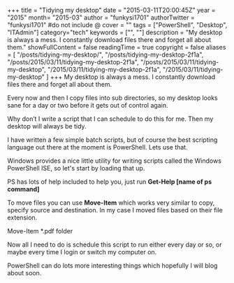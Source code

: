 +++
title = "Tidying my desktop"
date = "2015-03-11T20:00:45Z"
year = "2015"
month= "2015-03"
author = "funkysi1701"
authorTwitter = "funkysi1701" #do not include @
cover = ""
tags = ["PowerShell", "Desktop",  "ITAdmin"]
category="tech"
keywords = ["", ""]
description =  "My desktop is always a mess. I constantly download files there and forget all about them."
showFullContent = false
readingTime = true
copyright = false
aliases = [
    "/posts/tidying-my-desktop/",
    "/posts/tidying-my-desktop-2f1a",
    "/posts/2015/03/11/tidying-my-desktop-2f1a",
    "/posts/2015/03/11/tidying-my-desktop",
    "/2015/03/11/tidying-my-desktop-2f1a",
    "/2015/03/11/tidying-my-desktop"
]
+++
My desktop is always a mess. I constantly download files there and forget all about them.

Every now and then I copy files into sub directories, so my desktop looks sane for a day or two before it gets out of control again.

Why don’t I write a script that I can schedule to do this for me. Then my desktop will always be tidy.

I have written a few simple batch scripts, but of course the best scripting language out there at the moment is PowerShell. Lets use that.

Windows provides a nice little utility for writing scripts called the Windows PowerShell ISE, so let's start by loading that up.

PS has lots of help included to help you, just run **Get-Help [name of ps command]**

To move files you can use **Move-Item** which works very similar to copy, specify source and destination. In my case I moved files based on their file extension.

Move-Item \*.pdf folder

Now all I need to do is schedule this script to run either every day or so, or maybe every time I login or switch my computer on.

PowerShell can do lots more interesting things which hopefully I will blog about soon.